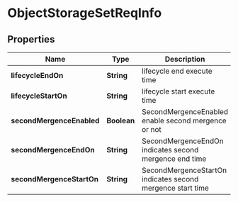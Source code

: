 # ObjectStorageSetReqInfo

## Properties
Name | Type | Description | Notes
------------ | ------------- | ------------- | -------------
**lifecycleEndOn** | **String** | lifecycle end execute time |  [optional]
**lifecycleStartOn** | **String** | lifecycle start execute time |  [optional]
**secondMergenceEnabled** | **Boolean** | SecondMergenceEnabled enable second mergence or not |  [optional]
**secondMergenceEndOn** | **String** | SecondMergenceEndOn indicates second mergence end time |  [optional]
**secondMergenceStartOn** | **String** | SecondMergenceStartOn indicates second mergence start time |  [optional]
